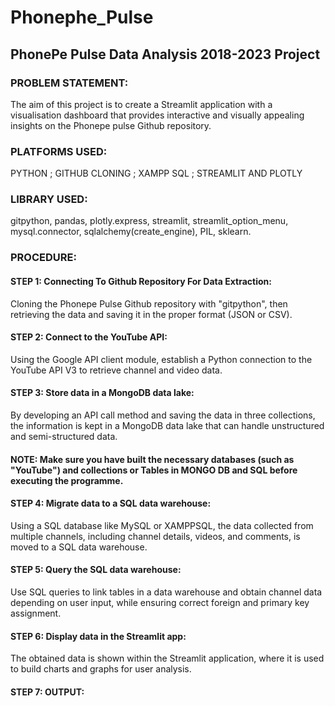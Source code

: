 #          __Phonephe_Pulse__
## __PhonePe Pulse Data Analysis 2018-2023 Project__ 

### PROBLEM STATEMENT:
The aim of this project is to create a Streamlit application with a visualisation dashboard that provides interactive and visually appealing insights on the Phonepe pulse Github repository.

### PLATFORMS USED:
PYTHON ; GITHUB CLONING ; XAMPP SQL ; STREAMLIT AND PLOTLY

### LIBRARY USED:
gitpython, pandas, plotly.express, streamlit, streamlit_option_menu, mysql.connector, sqlalchemy(create_engine), PIL, sklearn.

### PROCEDURE:
#### __STEP 1:__ Connecting To Github Repository For Data Extraction:
Cloning the Phonepe Pulse Github repository with "gitpython", then retrieving the data and saving it in the proper format (JSON or CSV).
#### __STEP 2:__ Connect to the YouTube API:
Using the Google API client module, establish a Python connection to the YouTube API V3 to retrieve channel and video data.
#### __STEP 3:__ Store data in a MongoDB data lake:
By developing an API call method and saving the data in three collections, the information is kept in a MongoDB data lake that can handle unstructured and semi-structured data.
#### __NOTE:__ Make sure you have built the necessary databases (such as "YouTube") and collections or Tables in MONGO DB and SQL before executing the programme.
#### __STEP 4:__ Migrate data to a SQL data warehouse:
Using a SQL database like MySQL or XAMPPSQL, the data collected from multiple channels, including channel details, videos, and comments, is moved to a SQL data warehouse.
#### __STEP 5:__ Query the SQL data warehouse:
Use SQL queries to link tables in a data warehouse and obtain channel data depending on user input, while ensuring correct foreign and primary key assignment.
#### __STEP 6:__ Display data in the Streamlit app:
The obtained data is shown within the Streamlit application, where it is used to build charts and graphs for user analysis.
#### __STEP 7:__ OUTPUT:
